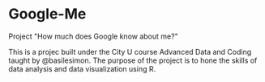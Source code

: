 # Google-Me
Project "How much does Google know about me?"

This is a projec built under the City U course Advanced Data and Coding taught by @basilesimon.
The purpose of the project is to hone the skills of data analysis and data visualization using R.
